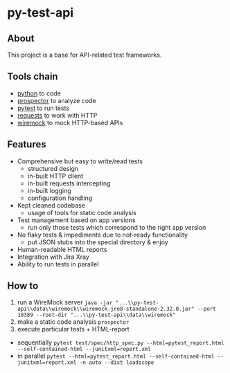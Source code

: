 # py-test-api

## About
This project is a base for API-related test frameworks.

## Tools chain
* [python](https://www.python.org/doc/) to code
* [prospector](http://prospector.landscape.io/en/master/) to analyze code
* [pytest](https://docs.pytest.org/en/6.2.x/) to run tests
* [requests](https://docs.python-requests.org/en/latest/) to work with HTTP
* [wiremock](http://wiremock.org/) to mock HTTP-based APIs

## Features
* Comprehensive but easy to write/read tests
  * structured design
  * in-built HTTP client
  * in-built requests intercepting
  * in-built logging
  * configuration handling
* Kept cleaned codebase 
  * usage of tools for static code analysis
* Test management based on app versions
  * run only those tests which correspond to the right app version
* No flaky tests & impediments due to not-ready functionality
  * put JSON stubs into the special directory & enjoy
* Human-readable HTML reports
* Integration with Jira Xray 
* Ability to run tests in parallel

## How to
1. run a WireMock server
`java -jar "...\\py-test-api\\data\\wiremock\\wiremock-jre8-standalone-2.32.0.jar" --port 18389 --root-dir "...\\py-test-api\\data\\wiremock"`
2. make a static code analysis
`prospector`
3. execute particular tests + HTML-report
- sequentially 
`pytest test/spec/http_spec.py --html=pytest_report.html --self-contained-html --junitxml=report.xml`
- in parallel 
`pytest --html=pytest_report.html --self-contained-html --junitxml=report.xml -n auto --dist loadscope`